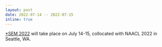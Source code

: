 ```yaml
---
layout: post
date: 2022-07-14 -- 2022-07-15
inline: true
---
```


<a href="https://sites.google.com/view/starsem2022/">*SEM 2022</a> will take place on July 14-15, collocated with NAACL 2022 in Seattle, WA.
